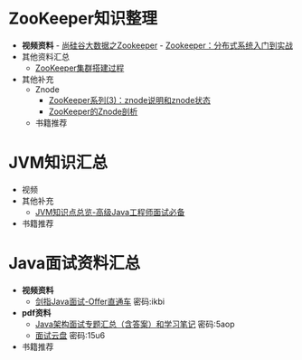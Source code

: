 # ZooKeeper知识整理
- **视频资料**
      - [尚硅谷大数据之Zookeeper](https://www.bilibili.com/video/av32093417)
      - [Zookeeper：分布式系统入门到实战](https://www.youtube.com/watch?v=BhosKsE8up8)
- 其他资料汇总
     - [ ZooKeeper集群搭建过程](https://juejin.im/post/5ba879ce6fb9a05d16588802) 
- 其他补充
     - Znode 
         - [ZooKeeper系列(3)：znode说明和znode状态](https://www.cnblogs.com/f-ck-need-u/p/9233249.html)
         - [ZooKeeper的Znode剖析](https://blog.csdn.net/lihao21/article/details/51810395)
  - 书籍推荐

# JVM知识汇总
- 视频
- 其他补充
   - [JVM知识点总览-高级Java工程师面试必备](http://www.importnew.com/23792.html)
- 书籍推荐

  


# Java面试资料汇总

- **视频资料**
   - [剑指Java面试-Offer直通车](https://pan.baidu.com/s/1IbvqHMCtma0ZSOH4qWskWQ) 密码:ikbi
- **pdf资料**
   - [Java架构面试专题汇总（含答案）和学习笔记](https://pan.baidu.com/s/1tX_JIrxntE_lys5Tc-Bzvg)  密码:5aop
   - [面试云盘](ttps://pan.baidu.com/s/1iFGGWc45FEY-uF1GtTsw9A)  密码:15u6
- 书籍推荐
      

